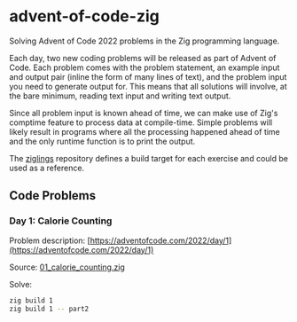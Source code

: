# advent-of-code-zig

Solving Advent of Code 2022 problems in the Zig programming language.

Each day, two new coding problems will be released as part of Advent of Code. Each problem comes with the problem statement, an example input and output pair (inline the form of many lines of text), and the problem input you need to generate output for. This means that all solutions will involve, at the bare minimum, reading text input and writing text output.

Since all problem input is known ahead of time, we can make use of Zig's comptime feature to process data at compile-time. Simple problems will likely result in programs where all the processing happened ahead of time and the only runtime function is to print the output.

The [ziglings](https://github.com/ratfactor/ziglings) repository defines a build target for each exercise and could be used as a reference.

## Code Problems

### Day 1: Calorie Counting

Problem description: [https://adventofcode.com/2022/day/1](https://adventofcode.com/2022/day/1)

Source: [01_calorie_counting.zig](./src/01_calorie_counting.zig)

Solve:

```sh
zig build 1
zig build 1 -- part2
```
